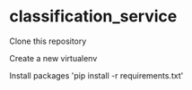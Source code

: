 # classification_service

Clone this repository

Create a new virtualenv

Install packages 'pip install -r requirements.txt'
